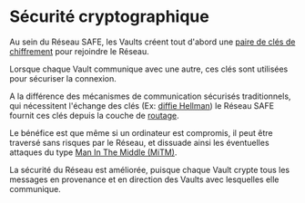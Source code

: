 # Sécurité cryptographique
Au sein du Réseau SAFE, les Vaults créent tout d'abord une [paire de clés de chiffrement](http://en.wikipedia.org/wiki/Public-key_cryptography) pour rejoindre le Réseau.

Lorsque chaque Vault communique avec une autre, ces clés sont utilisées pour sécuriser la connexion.

A la différence des mécanismes de communication sécurisés traditionnels, qui nécessitent l'échange des clés (Ex: [diffie Hellman](http://en.wikipedia.org/wiki/Diffie%E2%80%93Hellman_key_exchange)) le Réseau SAFE fournit ces clés depuis la couche de [routage](https://github.com/maidsafe/MaidSafe-Routing).

Le bénéfice est que même si un ordinateur est compromis, il peut être traversé sans risques par le Réseau, et dissuade ainsi les éventuelles attaques du type [Man In The Middle (MiTM)](http://en.wikipedia.org/wiki/Man-in-the-middle_attack).

La sécurité du Réseau est améliorée, puisque chaque Vault crypte tous les messages en provenance et en direction des Vaults avec lesquelles elle communique.
